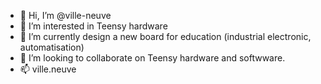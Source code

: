- 👋 Hi, I’m @ville-neuve
- 👀 I’m interested in Teensy hardware
- 🌱 I’m currently design a new board for education (industrial electronic, automatisation)
- 💞️ I’m looking to collaborate on Teensy hardware and softwware.
- 📫 ville.neuve

<!---
ville-neuve/ville-neuve is a ✨ special ✨ repository because its `README.md` (this file) appears on your GitHub profile.
You can click the Preview link to take a look at your changes.
--->
